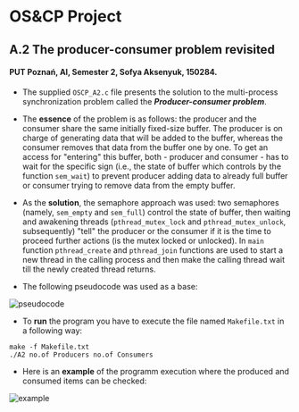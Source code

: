 # OS&CP Project
## A.2 The producer-consumer problem revisited
#### PUT Poznań, AI, Semester 2, Sofya Aksenyuk, 150284.

* The supplied `OSCP_A2.c` file presents the solution to the multi-process synchronization problem called the **_Producer-consumer problem_**.

* The **essence** of the problem is as follows: the producer and the consumer share the same initially fixed-size buffer. The producer is on charge of generating data that will be added to the buffer, whereas the consumer removes that data from the buffer one by one. To get an access for "entering" this buffer, both - producer and consumer - has to wait for the specific sign (i.e., the state of buffer which controls by the function `sem_wait`) to prevent producer adding data to already full buffer or consumer trying to remove data from the empty buffer.

* As the **solution**, the semaphore approach was used: two semaphores (namely, `sem_empty` and `sem_full`) control the state of buffer, then waiting and awakening threads (`pthread_mutex_lock` and `pthread_mutex_unlock`, subsequently) "tell" the producer or the consumer if it is the time to proceed further actions (is the mutex locked or unlocked).
In `main` function `pthread_create` and `pthread_join` functions are used to start a new thread in the calling process and then make the calling thread wait till the newly created thread returns.

* The following pseudocode was used as a base:

![pseudocode](https://user-images.githubusercontent.com/86928699/124405402-d23f3280-dd3e-11eb-9092-c44e1ca61fdf.jpg)

* To **run** the program you have to execute the file named `Makefile.txt` in a following way: 
```
make -f Makefile.txt
./A2 no.of Producers no.of Consumers
```

* Here is an **example** of the programm execution where the produced and consumed items can be checked:

![example](https://user-images.githubusercontent.com/86928699/124457132-c62d9200-dd8b-11eb-951a-78a92f2c104d.jpg)
